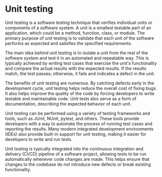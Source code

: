 # Unit testing

Unit testing is a software testing technique that verifies individual units or components of a software system. A unit is a smallest testable part of an application, which could be a method, function, class, or module. The primary purpose of unit testing is to validate that each unit of the software performs as expected and satisfies the specified requirements.

The main idea behind unit testing is to isolate a unit from the rest of the software system and test it in an automated and repeatable way. This is typically achieved by writing test cases that exercise the unit's functionality and compare the actual results with the expected results. If the results match, the test passes; otherwise, it fails and indicates a defect in the unit.

The benefits of unit testing are numerous. By catching defects early in the development cycle, unit testing helps reduce the overall cost of fixing bugs. It also helps improve the quality of the code by forcing developers to write testable and maintainable code. Unit tests also serve as a form of documentation, describing the expected behavior of each unit.

Unit testing can be performed using a variety of testing frameworks and tools, such as JUnit, NUnit, pytest, and others. These tools provide developers with a way to automate the process of running test cases and reporting the results. Many modern integrated development environments (IDEs) also provide built-in support for unit testing, making it easier for developers to write and run tests.

Unit testing is typically integrated into the continuous integration and delivery (CI/CD) pipeline of a software project, allowing tests to be run automatically whenever code changes are made. This helps ensure that changes to the codebase do not introduce new defects or break existing functionality.
